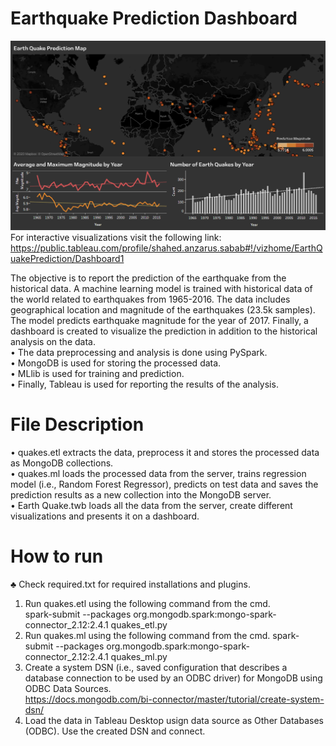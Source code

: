 # Earthquake Prediction Dashboard
![](dashboard.PNG?raw=true)
For interactive visualizations visit the following link:
https://public.tableau.com/profile/shahed.anzarus.sabab#!/vizhome/EarthQuakePrediction/Dashboard1

The objective is to report the prediction of the earthquake from the historical data. A machine learning model is trained with historical data of the world related to earthquakes from 1965-2016. The data includes geographical location and magnitude of the earthquakes (23.5k samples). The model predicts earthquake magnitude for the year of 2017. Finally, a dashboard is created to visualize the prediction in addition to the historical analysis on the data.
<br/>
• The data preprocessing and analysis is done using PySpark.<br/>
• MongoDB is used for storing the processed data.<br/>
• MLlib is used for training and prediction.<br/>
• Finally, Tableau is used for reporting the results of the analysis.<br/>

# File Description
• quakes.etl extracts the data, preprocess it and stores the processed data as MongoDB collections.<br/>
• quakes.ml loads the processed data from the server, trains regression model (i.e., Random Forest Regressor), predicts on test data and saves the prediction results as a new collection into the MongoDB server.<br/>
• Earth Quake.twb loads all the data from the server, create different visualizations and presents it on a dashboard.<br/>

# How to run
♣ Check required.txt for required installations and plugins.<br/>
1. Run quakes.etl using the following command from the cmd. <br>
spark-submit --packages org.mongodb.spark:mongo-spark-connector_2.12:2.4.1 quakes_etl.py<br/>
2. Run quakes.ml using the following command from the cmd.
spark-submit --packages org.mongodb.spark:mongo-spark-connector_2.12:2.4.1 quakes_ml.py<br/>
3. Create a system DSN (i.e., saved configuration that describes a database connection to be used by an ODBC driver) for MongoDB using ODBC Data Sources.<br/>
https://docs.mongodb.com/bi-connector/master/tutorial/create-system-dsn/<br/>
4. Load the data in Tableau Desktop usign data source as Other Databases (ODBC).
Use the created DSN and connect.
